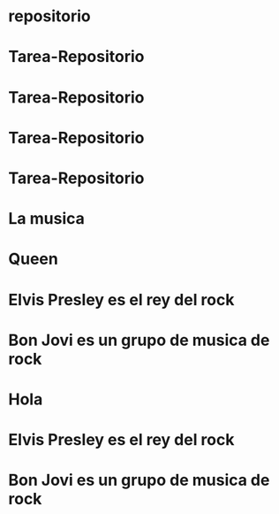 # repositorio
# Tarea-Repositorio
# Tarea-Repositorio
# Tarea-Repositorio
# Tarea-Repositorio
# La musica 
# Queen
# Elvis Presley es el rey del rock
# Bon Jovi es un grupo de musica de rock
# Hola
# Elvis Presley es el rey del rock
#  Bon Jovi es un grupo de musica de rock
